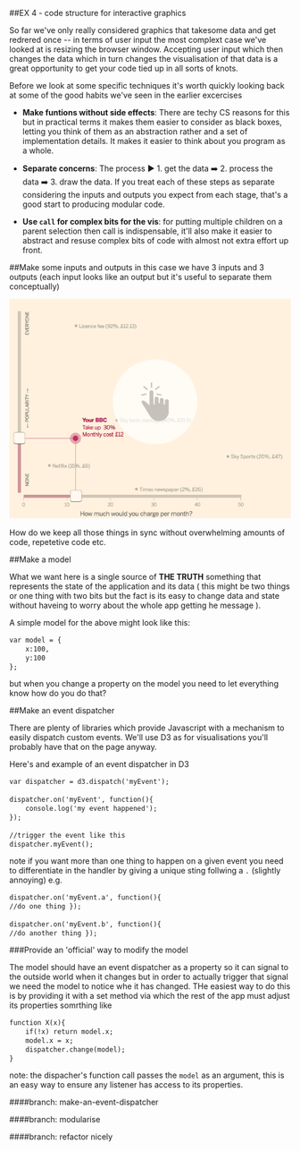 ##EX 4 - code structure for interactive graphics

So far we've only really considered graphics that takesome data and get redrered once -- in terms of user input the most complext case we've looked at is resizing the browser window. Accepting user input which then changes the data which in turn changes the visualisation of that data is a great opportunity to get your code tied up in all sorts of knots.

Before we look at some specific techniques it's worth quickly looking back at some of the good habits we've seen in the earlier excercises

 * __Make funtions without side effects__: There are techy CS reasons for this but in practical terms it makes them easier to consider as black boxes, letting you think of them as an abstraction rather and a set of implementation details. It makes it easier to think about you program as a whole. 

 * __Separate concerns__: The process ▶️ 1. get the data ➡️ 2. process the data ➡️ 3. draw the data. If you treat each of these steps as separate considering the inputs and outputs you expect from each stage, that's a good start to producing modular code.

 * __Use ```call``` for complex bits for the vis__: for putting multiple children on a parent selection then call is indispensable, it'll also make it easier to abstract and resuse complex bits of code with almost not extra effort up front. 

##Make some inputs and outputs
in this case we have 3 inputs and 3 outputs (each input looks like an output but it's useful to separate them conceptually)
 
![bbc example](bbc-example.png)

How do we keep all those things in sync without overwhelming amounts of code, repetetive code etc.

##Make a model

What we want here is a single source of __THE TRUTH__ something that represents the state of the application and its data ( this might be two things or one thing with two bits but the fact is its easy to change data and state  without haveing to worry about the whole app getting he message ).

A simple model for the above might look like this:

```
var model = {
	x:100,
	y:100
};
```

but when you change a property on the model you need to let everything know how do you do that?

##Make an event dispatcher

There are plenty of libraries which provide Javascript with a mechanism to easily dispatch custom events. We'll use D3 as for visualisations you'll probably have that on the page anyway.

Here's and example of an event dispatcher in D3

```
var dispatcher = d3.dispatch('myEvent');

dispatcher.on('myEvent', function(){
	console.log('my event happened');
});

//trigger the event like this
dispatcher.myEvent();
```
note if you want more than one thing to happen on a given event you need to differentiate in the handler by giving a unique sting follwing a `.` (slightly annoying)
e.g.

```
dispatcher.on('myEvent.a', function(){ 
//do one thing });

dispatcher.on('myEvent.b', function(){ 
//do another thing });
```

###Provide an 'official' way to modify the model

The model should have an event dispatcher as a property so it can signal to the outside world when it changes but in order to actually trigger that signal we need the model to notice whe it has changed. THe easiest way to do this is by providing it with a set method via which the rest of the app must adjust its properties
somrthing like

```
function X(x){
	if(!x) return model.x;
	model.x = x;
	dispatcher.change(model);
}
```

note: the dispacher's function call passes the `model` as an argument, this is an easy way to ensure any listener has access to its properties.

####branch: make-an-event-dispatcher

####branch: modularise

####branch: refactor nicely
